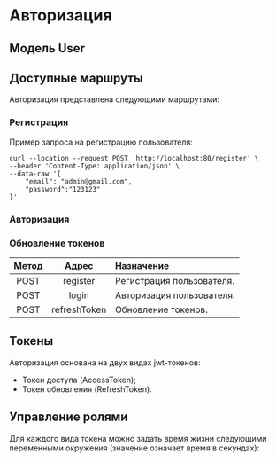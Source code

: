 # Авторизация

## Модель User

## Доступные маршруты

Авторизация представлена следующими маршрутами:

### Регистрация

Пример запроса на регистрацию пользователя:
```http request
curl --location --request POST 'http://localhost:80/register' \
--header 'Content-Type: application/json' \
--data-raw '{
    "email": "admin@gmail.com",
    "password":"123123"
}'
```

### Авторизация

### Обновление токенов


| Метод |    Адрес     | Назначение                |
|:-----:|:------------:|:--------------------------|
| POST  |   register   | Регистрация пользователя. |
| POST  |    login     | Авторизация пользователя. |
| POST  | refreshToken | Обновление токенов.       |


## Токены 
Авторизация основана на двух видах jwt-токенов:

* Токен доступа (AccessToken);
* Токен обновления (RefreshToken).


## Управление ролями

Для каждого вида токена можно задать время жизни следующими переменными
окружения (значение означает время в секундах):
